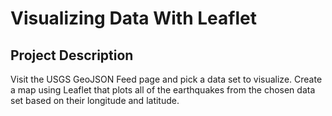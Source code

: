 # Visualizing Data With Leaflet

## Project Description

Visit the USGS GeoJSON Feed page and pick a data set to visualize. Create a map using Leaflet that plots all of the earthquakes from the chosen data set based on their longitude and latitude.